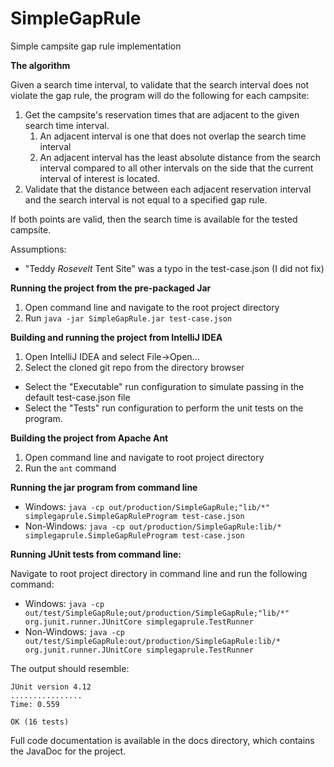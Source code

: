 # SimpleGapRule
Simple campsite gap rule implementation

__The algorithm__

Given a search time interval, to validate that the search interval does not violate the gap rule, the program will do the following for each campsite:

 1. Get the campsite's reservation times that are adjacent to the given search time interval.
    1. An adjacent interval is one that does not overlap the search time interval
    2. An adjacent interval has the least absolute distance from the search interval compared to all other intervals on the side that the current interval of interest is located.
 2. Validate that the distance between each adjacent reservation interval and the search interval is not equal to a specified gap rule.

If both points are valid, then the search time is available for the tested campsite.

Assumptions:
 * "Teddy *Rosevelt* Tent Site" was a typo in the test-case.json (I did not fix) 

__Running the project from the pre-packaged Jar__

 1. Open command line and navigate to the root project directory
 2. Run `java -jar SimpleGapRule.jar test-case.json`

__Building and running the project from IntelliJ IDEA__

 1. Open IntelliJ IDEA and select File->Open...
 2. Select the cloned git repo from the directory browser
 
 * Select the "Executable" run configuration to simulate passing in the default test-case.json file
 * Select the "Tests" run configuration to perform the unit tests on the program.

__Building the project from Apache Ant__

 1. Open command line and navigate to root project directory
 2. Run the `ant` command

__Running the jar program from command line__

 * Windows: `java -cp out/production/SimpleGapRule;"lib/*" simplegaprule.SimpleGapRuleProgram test-case.json`
 * Non-Windows: `java -cp out/production/SimpleGapRule:lib/* simplegaprule.SimpleGapRuleProgram test-case.json`

__Running JUnit tests from command line:__

Navigate to root project directory in command line and run the following command:

 * Windows: `java -cp out/test/SimpleGapRule;out/production/SimpleGapRule;"lib/*" org.junit.runner.JUnitCore simplegaprule.TestRunner`
 * Non-Windows: `java -cp out/test/SimpleGapRule:out/production/SimpleGapRule:lib/* org.junit.runner.JUnitCore simplegaprule.TestRunner`

The output should resemble:

    JUnit version 4.12
    ................
    Time: 0.559
    
    OK (16 tests)

Full code documentation is available in the docs directory, which contains the JavaDoc for the project.